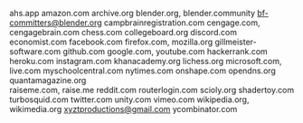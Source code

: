 ahs.app
amazon.com
archive.org
blender.org, blender.community
bf-committers@blender.org
campbrainregistration.com
cengage.com, cengagebrain.com
chess.com
collegeboard.org
discord.com
economist.com
facebook.com
firefox.com, mozilla.org
gillmeister-software.com
github.com
google.com, youtube.com
hackerrank.com
heroku.com
instagram.com
khanacademy.org
lichess.org
microsoft.com, live.com
myschoolcentral.com
nytimes.com
onshape.com
opendns.org
quantamagazine.org	
raiseme.com, raise.me
reddit.com
routerlogin.com
scioly.org
shadertoy.com
turbosquid.com
twitter.com
unity.com
vimeo.com
wikipedia.org, wikimedia.org
xyztproductions@gmail.com
ycombinator.com
